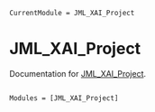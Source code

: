```@meta
CurrentModule = JML_XAI_Project
```

# JML_XAI_Project

Documentation for [JML_XAI_Project](https://github.com/e-strauss/JML_XAI_Project.jl).

```@index
```

```@autodocs
Modules = [JML_XAI_Project]
```
